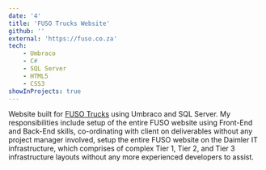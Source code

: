 ```yaml
---
date: '4'
title: 'FUSO Trucks Website'
github: ''
external: 'https://fuso.co.za'
tech:
    - Umbraco
    - C#
    - SQL Server
    - HTML5
    - CSS3
showInProjects: true
---
```


Website built for [FUSO Trucks]("https://dtbsa.co.za/fuso") using Umbraco and SQL Server.
My responsibilities include setup of the entire FUSO website using Front-End and Back-End skills, co-ordinating with client on deliverables without any project manager involved, setup the entire FUSO website on the Daimler IT infrastructure, which comprises of complex Tier 1, Tier 2, and Tier 3 infrastructure layouts without any more experienced developers to assist.
